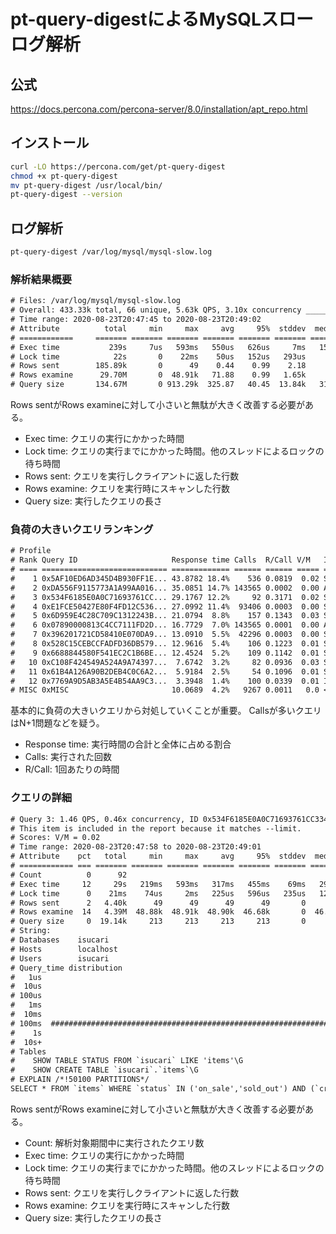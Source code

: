 # pt-query-digestによるMySQLスローログ解析

## 公式

https://docs.percona.com/percona-server/8.0/installation/apt_repo.html

## インストール

```sh
curl -LO https://percona.com/get/pt-query-digest
chmod +x pt-query-digest
mv pt-query-digest /usr/local/bin/
pt-query-digest --version
```

## ログ解析

```sh
pt-query-digest /var/log/mysql/mysql-slow.log
```

### 解析結果概要

```txt
# Files: /var/log/mysql/mysql-slow.log
# Overall: 433.33k total, 66 unique, 5.63k QPS, 3.10x concurrency ________
# Time range: 2020-08-23T20:47:45 to 2020-08-23T20:49:02
# Attribute          total     min     max     avg     95%  stddev  median
# ============     ======= ======= ======= ======= ======= ======= =======
# Exec time           239s     7us   593ms   550us   626us     7ms   152us
# Lock time            22s       0    22ms    50us   152us   293us       0
# Rows sent        185.89k       0      49    0.44    0.99    2.18       0
# Rows examine      29.70M       0  48.91k   71.88    0.99   1.65k       0
# Query size       134.67M       0 913.29k  325.87   40.45  13.84k   31.70
```

Rows sentがRows examineに対して小さいと無駄が大きく改善する必要がある。

- Exec time: クエリの実行にかかった時間
- Lock time: クエリの実行までにかかった時間。他のスレッドによるロックの待ち時間
- Rows sent: クエリを実行しクライアントに返した行数
- Rows examine: クエリを実行時にスキャンした行数
- Query size: 実行したクエリの長さ

### 負荷の大きいクエリランキング

```txt
# Profile
# Rank Query ID                     Response time Calls  R/Call V/M   Item
# ==== ============================ ============= ====== ====== ===== ====
#    1 0x5AF10ED6AD345D4B930FF1E... 43.8782 18.4%    536 0.0819  0.02 SELECT items
#    2 0xDA556F9115773A1A99AA016... 35.0851 14.7% 143565 0.0002  0.00 ADMIN PREPARE
#    3 0x534F6185E0A0C71693761CC... 29.1767 12.2%     92 0.3171  0.02 SELECT items
#    4 0xE1FCE50427E80F4FD12C536... 27.0992 11.4%  93406 0.0003  0.00 SELECT categories
#    5 0x6D959E4C28C709C1312243B... 21.0794  8.8%    157 0.1343  0.03 SELECT items
#    6 0x07890000813C4CC7111FD2D... 16.7729  7.0% 143565 0.0001  0.00 ADMIN CLOSE STMT
#    7 0x396201721CD58410E070DA9... 13.0910  5.5%  42296 0.0003  0.00 SELECT users
#    8 0x528C15CEBCCFADFD36DB579... 12.9616  5.4%    106 0.1223  0.01 SELECT items
#    9 0x6688844580F541EC2C1B6BE... 12.4524  5.2%    109 0.1142  0.01 SELECT items
#   10 0xC108F424549A524A9A74397...  7.6742  3.2%     82 0.0936  0.03 SELECT items
#   11 0x61B4A126A90B2DEB4C0C6A2...  5.9184  2.5%     54 0.1096  0.01 SELECT items
#   12 0x7769A9D5AB3A5E4B54AA9C3...  3.3948  1.4%    100 0.0339  0.01 INSERT items
# MISC 0xMISC                       10.0689  4.2%   9267 0.0011   0.0 <54 ITEMS>
```

基本的に負荷の大きいクエリから対処していくことが重要。
Callsが多いクエリはN+1問題などを疑う。

- Response time: 実行時間の合計と全体に占める割合
- Calls: 実行された回数
- R/Call: 1回あたりの時間

### クエリの詳細

```txt
# Query 3: 1.46 QPS, 0.46x concurrency, ID 0x534F6185E0A0C71693761CC3349B416F at byte 143920107
# This item is included in the report because it matches --limit.
# Scores: V/M = 0.02
# Time range: 2020-08-23T20:47:58 to 2020-08-23T20:49:01
# Attribute    pct   total     min     max     avg     95%  stddev  median
# ============ === ======= ======= ======= ======= ======= ======= =======
# Count          0      92
# Exec time     12     29s   219ms   593ms   317ms   455ms    69ms   293ms
# Lock time      0    21ms    74us     2ms   225us   596us   235us   125us
# Rows sent      2   4.40k      49      49      49      49       0      49
# Rows examine  14   4.39M  48.88k  48.91k  48.90k  46.68k       0  46.68k
# Query size     0  19.14k     213     213     213     213       0     213
# String:
# Databases    isucari
# Hosts        localhost
# Users        isucari
# Query_time distribution
#   1us
#  10us
# 100us
#   1ms
#  10ms
# 100ms  ################################################################
#    1s
#  10s+
# Tables
#    SHOW TABLE STATUS FROM `isucari` LIKE 'items'\G
#    SHOW CREATE TABLE `isucari`.`items`\G
# EXPLAIN /*!50100 PARTITIONS*/
SELECT * FROM `items` WHERE `status` IN ('on_sale','sold_out') AND (`created_at` < '2019-08-12 15:48:00'  OR (`created_at` <= '2019-08-12 15:48:00' AND `id` < 49677)) ORDER BY `created_at` DESC, `id` DESC LIMIT 49\G
```

Rows sentがRows examineに対して小さいと無駄が大きく改善する必要がある。

- Count: 解析対象期間中に実行されたクエリ数
- Exec time: クエリの実行にかかった時間
- Lock time: クエリの実行までにかかった時間。他のスレッドによるロックの待ち時間
- Rows sent: クエリを実行しクライアントに返した行数
- Rows examine: クエリを実行時にスキャンした行数
- Query size: 実行したクエリの長さ
